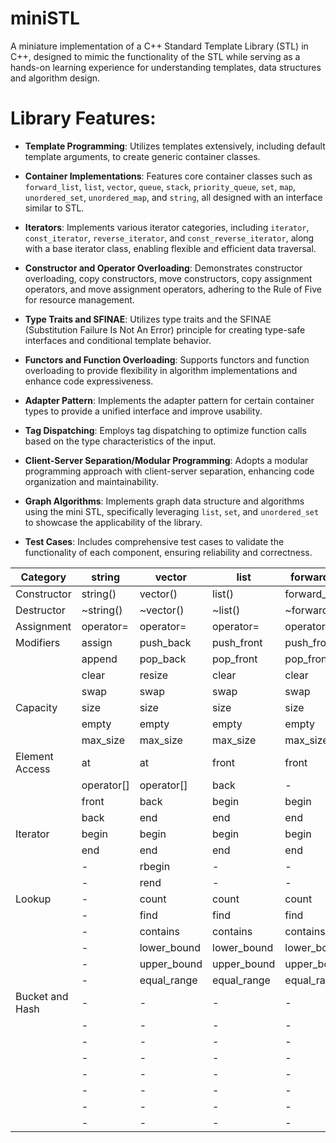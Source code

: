 # miniSTL

A miniature implementation of a C++ Standard Template Library (STL) in C++, designed to mimic the functionality of the STL while serving as a hands-on learning experience for understanding templates, data structures and algorithm design.

# Library Features:

- **Template Programming**: Utilizes templates extensively, including default template arguments, to create generic container classes.

- **Container Implementations**: Features core container classes such as `forward_list`, `list`, `vector`, `queue`, `stack`, `priority_queue`, `set`, `map`, `unordered_set`, `unordered_map`, and `string`, all designed with an interface similar to STL.

- **Iterators**: Implements various iterator categories, including `iterator`, `const_iterator`, `reverse_iterator`, and `const_reverse_iterator`, along with a base iterator class, enabling flexible and efficient data traversal.

- **Constructor and Operator Overloading**: Demonstrates constructor overloading, copy constructors, move constructors, copy assignment operators, and move assignment operators, adhering to the Rule of Five for resource management.

- **Type Traits and SFINAE**: Utilizes type traits and the SFINAE (Substitution Failure Is Not An Error) principle for creating type-safe interfaces and conditional template behavior.

- **Functors and Function Overloading**: Supports functors and function overloading to provide flexibility in algorithm implementations and enhance code expressiveness.

- **Adapter Pattern**: Implements the adapter pattern for certain container types to provide a unified interface and improve usability.

- **Tag Dispatching**: Employs tag dispatching to optimize function calls based on the type characteristics of the input.

- **Client-Server Separation/Modular Programming**: Adopts a modular programming approach with client-server separation, enhancing code organization and maintainability.

- **Graph Algorithms**: Implements graph data structure and algorithms using the mini STL, specifically leveraging `list`, `set`, and `unordered_set` to showcase the applicability of the library.

- **Test Cases**: Includes comprehensive test cases to validate the functionality of each component, ensuring reliability and correctness.

<table>
    <thead>
        <tr>
            <th>Category</th>
            <th>string</th>
            <th>vector</th>
            <th>list</th>
            <th>forward_list</th>
            <th>set</th>
            <th>map</th>
            <th>multiset</th>
            <th>multimap</th>
            <th>unordered_set</th>
            <th>unordered_map</th>
            <th>unordered_multiset</th>
            <th>unordered_multimap</th>
            <th>stack</th>
            <th>queue</th>
            <th>priority_queue</th>
        </tr>
    </thead>
    <tbody>
        <tr>
            <td>Constructor</td>
            <td>string()</td>
            <td>vector()</td>
            <td>list()</td>
            <td>forward_list()</td>
            <td>set()</td>
            <td>map()</td>
            <td>multiset()</td>
            <td>multimap()</td>
            <td>unordered_set()</td>
            <td>unordered_map()</td>
            <td>unordered_multiset()</td>
            <td>unordered_multimap()</td>
            <td>stack()</td>
            <td>queue()</td>
            <td>priority_queue()</td>
        </tr>
        <tr>
            <td>Destructor</td>
            <td>~string()</td>
            <td>~vector()</td>
            <td>~list()</td>
            <td>~forward_list()</td>
            <td>~set()</td>
            <td>~map()</td>
            <td>~multiset()</td>
            <td>~multimap()</td>
            <td>~unordered_set()</td>
            <td>~unordered_map()</td>
            <td>~unordered_multiset()</td>
            <td>~unordered_multimap()</td>
            <td>~stack()</td>
            <td>~queue()</td>
            <td>~priority_queue()</td>
        </tr>
        <tr>
            <td>Assignment</td>
            <td>operator=</td>
            <td>operator=</td>
            <td>operator=</td>
            <td>operator=</td>
            <td>operator=</td>
            <td>operator=</td>
            <td>operator=</td>
            <td>operator=</td>
            <td>operator=</td>
            <td>operator=</td>
            <td>operator=</td>
            <td>operator=</td>
            <td>operator=</td>
            <td>operator=</td>
            <td>-</td>
        </tr>
        <tr>
            <td>Modifiers</td>
            <td>assign</td>
            <td>push_back</td>
            <td>push_front</td>
            <td>push_front</td>
            <td>insert</td>
            <td>insert</td>
            <td>insert</td>
            <td>insert</td>
            <td>insert</td>
            <td>insert</td>
            <td>insert</td>
            <td>push</td>
            <td>push</td>
            <td>push</td>
            <td>emplace</td>
        </tr>
        <tr>
            <td></td>
            <td>append</td>
            <td>pop_back</td>
            <td>pop_front</td>
            <td>pop_front</td>
            <td>erase</td>
            <td>erase</td>
            <td>erase</td>
            <td>erase</td>
            <td>erase</td>
            <td>erase</td>
            <td>erase</td>
            <td>pop</td>
            <td>pop</td>
            <td>pop</td>
            <td>pop</td>
        </tr>
        <tr>
            <td></td>
            <td>clear</td>
            <td>resize</td>
            <td>clear</td>
            <td>clear</td>
            <td>clear</td>
            <td>clear</td>
            <td>clear</td>
            <td>clear</td>
            <td>clear</td>
            <td>-</td>
            <td>-</td>
            <td>-</td>
            <td>clear</td>
            <td>clear</td>
            <td>clear</td>
        </tr>
        <tr>
            <td></td>
            <td>swap</td>
            <td>swap</td>
            <td>swap</td>
            <td>swap</td>
            <td>swap</td>
            <td>swap</td>
            <td>swap</td>
            <td>swap</td>
            <td>swap</td>
            <td>-</td>
            <td>-</td>
            <td>-</td>
            <td>swap</td>
            <td>swap</td>
            <td>swap</td>
        </tr>
        <tr>
            <td>Capacity</td>
            <td>size</td>
            <td>size</td>
            <td>size</td>
            <td>size</td>
            <td>size</td>
            <td>size</td>
            <td>size</td>
            <td>size</td>
            <td>size</td>
            <td>empty</td>
            <td>empty</td>
            <td>empty</td>
            <td>size</td>
            <td>size</td>
            <td>size</td>
        </tr>
        <tr>
            <td></td>
            <td>empty</td>
            <td>empty</td>
            <td>empty</td>
            <td>empty</td>
            <td>empty</td>
            <td>empty</td>
            <td>empty</td>
            <td>empty</td>
            <td>empty</td>
            <td>-</td>
            <td>-</td>
            <td>empty</td>
            <td>empty</td>
            <td>empty</td>
            <td>-</td>
        </tr>
        <tr>
            <td></td>
            <td>max_size</td>
            <td>max_size</td>
            <td>max_size</td>
            <td>max_size</td>
            <td>max_size</td>
            <td>max_size</td>
            <td>max_size</td>
            <td>max_size</td>
            <td>max_size</td>
            <td>-</td>
            <td>-</td>
            <td>max_size</td>
            <td>max_size</td>
            <td>max_size</td>
            <td>-</td>
        </tr>
        <tr>
            <td>Element Access</td>
            <td>at</td>
            <td>at</td>
            <td>front</td>
            <td>front</td>
            <td>find</td>
            <td>find</td>
            <td>find</td>
            <td>find</td>
            <td>find</td>
            <td>find</td>
            <td>-</td>
            <td>-</td>
            <td>top</td>
            <td>front</td>
            <td>top</td>
        </tr>
        <tr>
            <td></td>
            <td>operator[]</td>
            <td>operator[]</td>
            <td>back</td>
            <td>-</td>
            <td>-</td>
            <td>-</td>
            <td>-</td>
            <td>-</td>
            <td>-</td>
            <td>back</td>
            <td>-</td>
            <td>-</td>
            <td>-</td>
            <td>-</td>
            <td>-</td>
        </tr>
        <tr>
            <td></td>
            <td>front</td>
            <td>back</td>
            <td>begin</td>
            <td>begin</td>
            <td>-</td>
            <td>-</td>
            <td>-</td>
            <td>-</td>
            <td>-</td>
            <td>-</td>
            <td>-</td>
            <td>-</td>
            <td>-</td>
            <td>-</td>
            <td>-</td>
        </tr>
        <tr>
            <td></td>
            <td>back</td>
            <td>end</td>
            <td>end</td>
            <td>end</td>
            <td>-</td>
            <td>-</td>
            <td>-</td>
            <td>-</td>
            <td>-</td>
            <td>-</td>
            <td>-</td>
            <td>-</td>
            <td>-</td>
            <td>-</td>
            <td>-</td>
        </tr>
        <tr>
            <td>Iterator</td>
            <td>begin</td>
            <td>begin</td>
            <td>begin</td>
            <td>begin</td>
            <td>begin</td>
            <td>begin</td>
            <td>begin</td>
            <td>begin</td>
            <td>begin</td>
            <td>begin</td>
            <td>-</td>
            <td>-</td>
            <td>-</td>
            <td>-</td>
            <td>-</td>
        </tr>
        <tr>
            <td></td>
            <td>end</td>
            <td>end</td>
            <td>end</td>
            <td>end</td>
            <td>end</td>
            <td>end</td>
            <td>end</td>
            <td>end</td>
            <td>end</td>
            <td>-</td>
            <td>-</td>
            <td>-</td>
            <td>-</td>
            <td>-</td>
            <td>-</td>
        </tr>
        <tr>
            <td></td>
            <td>-</td>
            <td>rbegin</td>
            <td>-</td>
            <td>-</td>
            <td>-</td>
            <td>-</td>
            <td>-</td>
            <td>-</td>
            <td>-</td>
            <td>-</td>
            <td>-</td>
            <td>-</td>
            <td>-</td>
            <td>-</td>
            <td>-</td>
        </tr>
        <tr>
            <td></td>
            <td>-</td>
            <td>rend</td>
            <td>-</td>
            <td>-</td>
            <td>-</td>
            <td>-</td>
            <td>-</td>
            <td>-</td>
            <td>-</td>
            <td>-</td>
            <td>-</td>
            <td>-</td>
            <td>-</td>
            <td>-</td>
            <td>-</td>
        </tr>
        <tr>
            <td>Lookup</td>
            <td>-</td>
            <td>count</td>
            <td>count</td>
            <td>count</td>
            <td>count</td>
            <td>count</td>
            <td>count</td>
            <td>count</td>
            <td>find</td>
            <td>find</td>
            <td>find</td>
            <td>find</td>
            <td>-</td>
            <td>-</td>
            <td>-</td>
        </tr>
        <tr>
            <td></td>
            <td>-</td>
            <td>find</td>
            <td>find</td>
            <td>find</td>
            <td>find</td>
            <td>find</td>
            <td>find</td>
            <td>find</td>
            <td>contains</td>
            <td>contains</td>
            <td>contains</td>
            <td>contains</td>
            <td>-</td>
            <td>-</td>
            <td>-</td>
        </tr>
        <tr>
            <td></td>
            <td>-</td>
            <td>contains</td>
            <td>contains</td>
            <td>contains</td>
            <td>contains</td>
            <td>contains</td>
            <td>contains</td>
            <td>contains</td>
            <td>-</td>
            <td>-</td>
            <td>-</td>
            <td>-</td>
            <td>-</td>
            <td>-</td>
            <td>-</td>
        </tr>
        <tr>
            <td></td>
            <td>-</td>
            <td>lower_bound</td>
            <td>lower_bound</td>
            <td>lower_bound</td>
            <td>lower_bound</td>
            <td>lower_bound</td>
            <td>lower_bound</td>
            <td>lower_bound</td>
            <td>-</td>
            <td>-</td>
            <td>-</td>
            <td>-</td>
            <td>-</td>
            <td>-</td>
            <td>-</td>
        </tr>
        <tr>
            <td></td>
            <td>-</td>
            <td>upper_bound</td>
            <td>upper_bound</td>
            <td>upper_bound</td>
            <td>upper_bound</td>
            <td>upper_bound</td>
            <td>upper_bound</td>
            <td>upper_bound</td>
            <td>-</td>
            <td>-</td>
            <td>-</td>
            <td>-</td>
            <td>-</td>
            <td>-</td>
            <td>-</td>
        </tr>
        <tr>
            <td></td>
            <td>-</td>
            <td>equal_range</td>
            <td>equal_range</td>
            <td>equal_range</td>
            <td>equal_range</td>
            <td>equal_range</td>
            <td>equal_range</td>
            <td>equal_range</td>
            <td>-</td>
            <td>-</td>
            <td>-</td>
            <td>-</td>
            <td>-</td>
            <td>-</td>
            <td>-</td>
        </tr>
        <tr>
            <td>Bucket and Hash</td>
            <td>-</td>
            <td>-</td>
            <td>-</td>
            <td>-</td>
            <td>-</td>
            <td>-</td>
            <td>-</td>
            <td>-</td>
            <td>begin(size_type)</td>
            <td>begin(size_type)</td>
            <td>begin(size_type)</td>
            <td>begin(size_type)</td>
            <td>-</td>
            <td>-</td>
            <td>-</td>
        </tr>
        <tr>
            <td></td>
            <td>-</td>
            <td>-</td>
            <td>-</td>
            <td>-</td>
            <td>-</td>
            <td>-</td>
            <td>-</td>
            <td>-</td>
            <td>end(size_type)</td>
            <td>end(size_type)</td>
            <td>end(size_type)</td>
            <td>end(size_type)</td>
            <td>-</td>
            <td>-</td>
            <td>-</td>
        </tr>
        <tr>
            <td></td>
            <td>-</td>
            <td>-</td>
            <td>-</td>
            <td>-</td>
            <td>-</td>
            <td>-</td>
            <td>-</td>
            <td>-</td>
            <td>bucket_count</td>
            <td>bucket_count</td>
            <td>bucket_count</td>
            <td>bucket_count</td>
            <td>-</td>
            <td>-</td>
            <td>-</td>
        </tr>
        <tr>
            <td></td>
            <td>-</td>
            <td>-</td>
            <td>-</td>
            <td>-</td>
            <td>-</td>
            <td>-</td>
            <td>-</td>
            <td>-</td>
            <td>max_bucket_count</td>
            <td>max_bucket_count</td>
            <td>max_bucket_count</td>
            <td>max_bucket_count</td>
            <td>-</td>
            <td>-</td>
            <td>-</td>
        </tr>
        <tr>
            <td></td>
            <td>-</td>
            <td>-</td>
            <td>-</td>
            <td>-</td>
            <td>-</td>
            <td>-</td>
            <td>-</td>
            <td>-</td>
            <td>bucket_size</td>
            <td>bucket_size</td>
            <td>bucket_size</td>
            <td>bucket_size</td>
            <td>-</td>
            <td>-</td>
            <td>-</td>
        </tr>
        <tr>
            <td></td>
            <td>-</td>
            <td>-</td>
            <td>-</td>
            <td>-</td>
            <td>-</td>
            <td>-</td>
            <td>-</td>
            <td>-</td>
            <td>load_factor</td>
            <td>load_factor</td>
            <td>load_factor</td>
            <td>load_factor</td>
            <td>-</td>
            <td>-</td>
            <td>-</td>
        </tr>
        <tr>
            <td></td>
            <td>-</td>
            <td>-</td>
            <td>-</td>
            <td>-</td>
            <td>-</td>
            <td>-</td>
            <td>-</td>
            <td>-</td>
            <td>max_load_factor</td>
            <td>max_load_factor</td>
            <td>max_load_factor</td>
            <td>max_load_factor</td>
            <td>-</td>
            <td>-</td>
            <td>-</td>
        </tr>
        <tr>
            <td></td>
            <td>-</td>
            <td>-</td>
            <td>-</td>
            <td>-</td>
            <td>-</td>
            <td>-</td>
            <td>-</td>
            <td>-</td>
            <td>rehash</td>
            <td>rehash</td>
            <td>rehash</td>
            <td>rehash</td>
            <td>-</td>
            <td>-</td>
            <td>-</td>
        </tr>
    </tbody>
</table>
